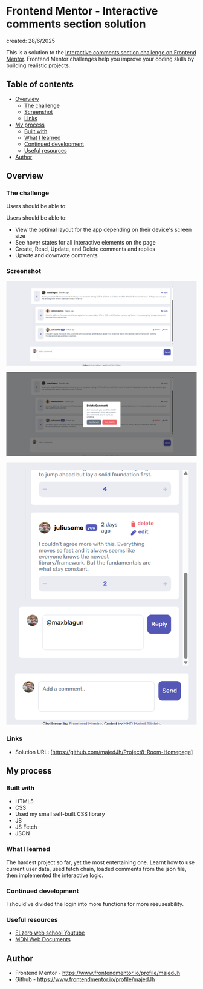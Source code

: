 # Frontend Mentor - Interactive comments section solution

created: 28/6/2025

This is a solution to the [Interactive comments section challenge on Frontend Mentor](https://www.frontendmentor.io/challenges/interactive-comments-section-iG1RugEG9). Frontend Mentor challenges help you improve your coding skills by building realistic projects.

## Table of contents

- [Overview](#overview)
  - [The challenge](#the-challenge)
  - [Screenshot](#screenshot)
  - [Links](#links)
- [My process](#my-process)
  - [Built with](#built-with)
  - [What I learned](#what-i-learned)
  - [Continued development](#continued-development)
  - [Useful resources](#useful-resources)
- [Author](#author)

## Overview

### The challenge

Users should be able to:

Users should be able to:

- View the optimal layout for the app depending on their device's screen size
- See hover states for all interactive elements on the page
- Create, Read, Update, and Delete comments and replies
- Upvote and downvote comments


### Screenshot

![](./Project%20screenshots/Screenshot%202025-07-23%20193802.png)

![](./Project%20screenshots/Screenshot%202025-07-23%20194111.png)

![](./Project%20screenshots/Screenshot%202025-07-23%20194049.png)


### Links

- Solution URL: [https://github.com/majedJh/Project8-Room-Homepage]

## My process

### Built with

- HTML5
- CSS
- Used my small self-built CSS library
- JS
- JS Fetch
- JSON

### What I learned

The hardest project so far, yet the most entertaining one. Learnt how to use current user data, used fetch chain, loaded comments from the json file, then implemented the interactive logic.

### Continued development

I should've divided the login into more functions for more reeuseability.

### Useful resources

- [ELzero web school Youtube](https://www.youtube.com/@ElzeroWebSchool)
- [MDN Web Documents](https://developer.mozilla.org/en-US/)

## Author

- Frontend Mentor - https://www.frontendmentor.io/profile/majedJh
- Github - https://www.frontendmentor.io/profile/majedJh
